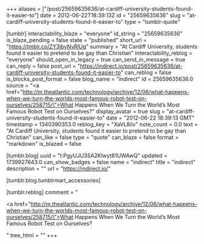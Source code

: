 +++
aliases = ["/post/25659635636/at-cardiff-university-students-found-it-easier-to"]
date = 2012-06-22T18:39:13Z
id = "25659635636"
slug = "at-cardiff-university-students-found-it-easier-to"
type = "tumblr-quote"

[tumblr]
interactability_blaze = "everyone"
id_string = "25659635636"
is_blaze_pending = false
state = "published"
short_url = "https://tmblr.co/ZY3jbyNvRlUq"
summary = "At Cardiff University, students found it easier to pretend to be gay than Christian"
interactability_reblog = "everyone"
should_open_in_legacy = true
can_send_in_message = true
can_reply = false
post_url = "https://indirect.io/post/25659635636/at-cardiff-university-students-found-it-easier-to"
can_reblog = false
is_blocks_post_format = false
blog_name = "indirect"
id = 25659635636.0
source = "<a href=\"http://m.theatlantic.com/technology/archive/12/06/what-happens-when-we-turn-the-worlds-most-famous-robot-test-on-ourselves/258715/\">What Happens When We Turn the World&rsquo;s Most Famous Robot Test on Ourselves?</a>"
display_avatar = true
slug = "at-cardiff-university-students-found-it-easier-to"
date = "2012-06-22 18:39:13 GMT"
timestamp = 1340390353.0
reblog_key = "XaVL8iIv"
note_count = 0.0
text = "At Cardiff University, students found it easier to pretend to be gay than Christian"
can_like = false
type = "quote"
can_blaze = false
format = "markdown"
is_blazed = false

[tumblr.blog]
uuid = "t:PgyUJU3SA2Klwyt81UWAwQ"
updated = 1739927643.0
can_show_badges = false
name = "indirect"
title = "indirect"
description = ""
url = "https://indirect.io/"

[tumblr.blog.tumblrmart_accessories]

[tumblr.reblog]
comment = "<p><a href=\"http://m.theatlantic.com/technology/archive/12/06/what-happens-when-we-turn-the-worlds-most-famous-robot-test-on-ourselves/258715/\">What Happens When We Turn the World’s Most Famous Robot Test on Ourselves?</a></p>"
tree_html = ""
+++
